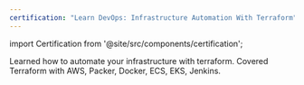 ```yaml
---
certification: "Learn DevOps: Infrastructure Automation With Terraform"
---
```


import Certification from '@site/src/components/certification';

Learned how to automate your infrastructure with terraform. Covered Terraform with AWS, Packer, Docker, ECS, EKS, Jenkins.

<Certification name={frontMatter.certification} />